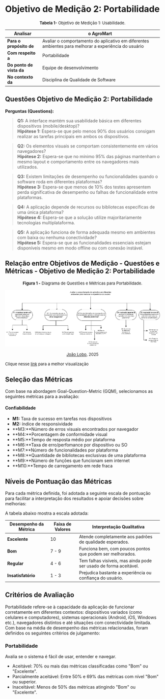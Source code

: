 # Objetivo de Medição 2: Portabilidade

<font size="2"><p style="text-align: center">**Tabela 1-** Objetivo de Medição 1: Usabilidade.</p></font>

| Analisar	| o AgroMart | 
| ---- | ------ |
| **Para o propósito de** | Avaliar o comportamento do aplicativo em diferentes ambientes para melhorar a experiência do usuário      |
| **Com respeito a** | Portabilidade       |
| **Do ponto de vista da** | Equipe de desenvolvimento        |
| **No contexto da** | Disciplina de Qualidade de Software     |


## Questões Objetivo de Medição 2: Portabilidade

**Perguntas (Questions):**

> **Q1:** A interface mantém sua usabilidade básica em diferentes dispositivos (mobile/desktop)? <br>**Hipótese 1:** Espera-se que pelo menos 90% dos usuários consigam realizar as tarefas principais em ambos os dispositivos.

> **Q2:** Os elementos visuais se comportam consistentemente em vários navegadores?<br>**Hipótese 2:** Espera-se que no mínimo 95% das páginas mantenham o mesmo layout e comportamento entre os navegadores mais utilizados.

> **Q3:** Existem limitações de desempenho ou funcionalidades quando o software roda em diferentes plataformas? <br> **Hipótese 3:** Espera-se que menos de 10% dos testes apresentem perda significativa de desempenho ou falhas de funcionalidade entre plataformas.

> **Q4:** A aplicação depende de recursos ou bibliotecas específicas de uma única plataforma? <br> **Hipótese 4:** Espera-se que a solução utilize majoritariamente tecnologias multiplataforma.

> **Q5:** A aplicação funciona de forma adequada mesmo em ambientes com baixa ou nenhuma conectividade? <br> **Hipótese 5:** Espera-se que as funcionalidades essenciais estejam disponíveis mesmo em modo offline ou com conexão instável.

## Relação entre Objetivos de Medição - Questões e Métricas - Objetivo de Medição 2: Portabilidade

<font size="2"><p style="text-align: center">**Figura 1 -** Diagrama de Questões e Métricas para Portabilidade.</p></font>

![Diagrama1](../assets/Diagrama-1.png)

<font size="2"><p style="text-align: center">[João Lobo](https://github.com/joaolobo10), 2025</p></font>

<font size="2"><p>Clique nesse [link](https://drive.google.com/drive/folders/1GAmEliqammlkFNnF2ME-MrxfUyPv9Ify?usp=sharing) para a melhor visualização</p></font>


## Seleção das Métricas

Com base na abordagem Goal-Question-Metric (GQM), selecionamos as seguintes métricas para a avaliação:

#### Confiabilidade

- **M1:** Taxa de sucesso em tarefas nos dispositivos
- **M2:** índice de responsividade
- **M3:**Número de erros visuais encontrados por navegador
- **M4:**Porcentagem de conformidade visual
- **M5:**Tempo de resposta médio por plataforma
- **M6:**Taxa de erro/perfomance por dispositivo ou SO
- **M7:**Número de funcionalidades por plataforma 
- **M8:**Quantidade de bibliotecas exclusivas de uma plataforma 
- **M9:**Número de funções que funcionam sem internet 
- **M10:**Tempo de carregamento em rede fraca 

## Níveis de Pontuação das Métricas

Para cada métrica definida, foi adotada a seguinte escala de pontuação para facilitar a interpretação dos resultados e apoiar decisões sobre melhorias:

A tabela abaixo mostra a escala adotada:

| **Desempenho da Métrica** | **Faixa de Valores** | **Interpretação Qualitativa**                                     |
| ------------------------- | -------------------- | ----------------------------------------------------------------- |
| **Excelente**             | 10                   | Atende completamente aos padrões de qualidade esperados.          |
| **Bom**                   | 7 - 9                | Funciona bem, com poucos pontos que podem ser melhorados.         |
| **Regular**               | 4 - 6                | Tem falhas visíveis, mas ainda pode ser usado de forma aceitável. |
| **Insatisfatório**        | 1 - 3                | Prejudica bastante a experiência ou confiança do usuário.         |

## Critérios de Avaliação

Portabilidade refere-se à capacidade da aplicação de funcionar corretamente em diferentes contextos: dispositivos variados (como celulares e computadores), sistemas operacionais (Android, iOS, Windows etc.), navegadores distintos e até situações com conectividade limitada. Com base na média de desempenho das métricas relacionadas, foram definidos os seguintes critérios de julgamento:

### Portabilidade

Avalia se o sistema é fácil de usar, entender e navegar.

- Aceitável: 70% ou mais das métricas classificadas como "Bom" ou "Excelente".
- Parcialmente aceitável: Entre 50% e 69% das métricas com nível "Bom" ou superior.
- Inaceitável: Menos de 50% das métricas atingindo "Bom" ou "Excelente".